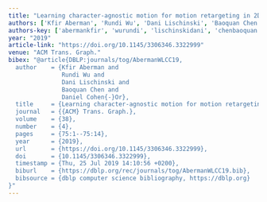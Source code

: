 ```yaml
---
title: "Learning character-agnostic motion for motion retargeting in 2D"
authors: ['Kfir Aberman', 'Rundi Wu', 'Dani Lischinski', 'Baoquan Chen', 'Daniel Cohen-Or']
authors-key: ['abermankfir', 'wurundi', 'lischinskidani', 'chenbaoquan', 'cohenordaniel']
year: "2019"
article-link: "https://doi.org/10.1145/3306346.3322999"
venue: "ACM Trans. Graph."
bibex: "@article{DBLP:journals/tog/AbermanWLCC19,
  author    = {Kfir Aberman and
               Rundi Wu and
               Dani Lischinski and
               Baoquan Chen and
               Daniel Cohen{-}Or},
  title     = {Learning character-agnostic motion for motion retargeting in 2D},
  journal   = {{ACM} Trans. Graph.},
  volume    = {38},
  number    = {4},
  pages     = {75:1--75:14},
  year      = {2019},
  url       = {https://doi.org/10.1145/3306346.3322999},
  doi       = {10.1145/3306346.3322999},
  timestamp = {Thu, 25 Jul 2019 14:10:56 +0200},
  biburl    = {https://dblp.org/rec/journals/tog/AbermanWLCC19.bib},
  bibsource = {dblp computer science bibliography, https://dblp.org}
}"
---
```


